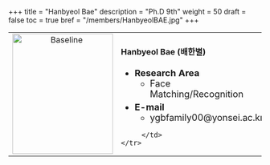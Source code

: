 +++
title = "Hanbyeol Bae"
description = "Ph.D 9th"
weight = 50
draft = false
toc = true
bref = "/members/HanbyeolBAE.jpg"
+++

<table>
    <tr>
       <td width="280" align="center" valign="top">
          <img alt="Baseline" width="200px" height="240" src="/members/HanbyeolBAE.jpg">
       </td>
       <td>
            <h4>Hanbyeol Bae (배한별)</h4>
            <ul class="member_info">
                <li style="font-size: 18px"><b>Research Area</b>
                    <ul class="interest">
                        <li style="margin-bottom: 5px">Face Matching/Recognition</li>
                    </ul>
                </li>
                <li style="font-size: 18px"><b>E-mail</b>
                    <ul>
                        <li style="margin-bottom: 5px">ygbfamily00@yonsei.ac.kr</li>
                    </ul>
                </li>
            </ul>
            
         </td>
    </tr>
</table>